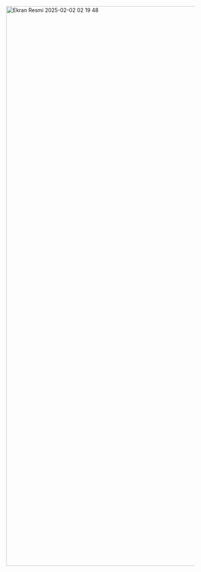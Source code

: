 

<img width="1495" alt="Ekran Resmi 2025-02-02 02 19 48" src="https://github.com/user-attachments/assets/895605bc-d17a-4344-b529-2d7f9fddd5cc" />
